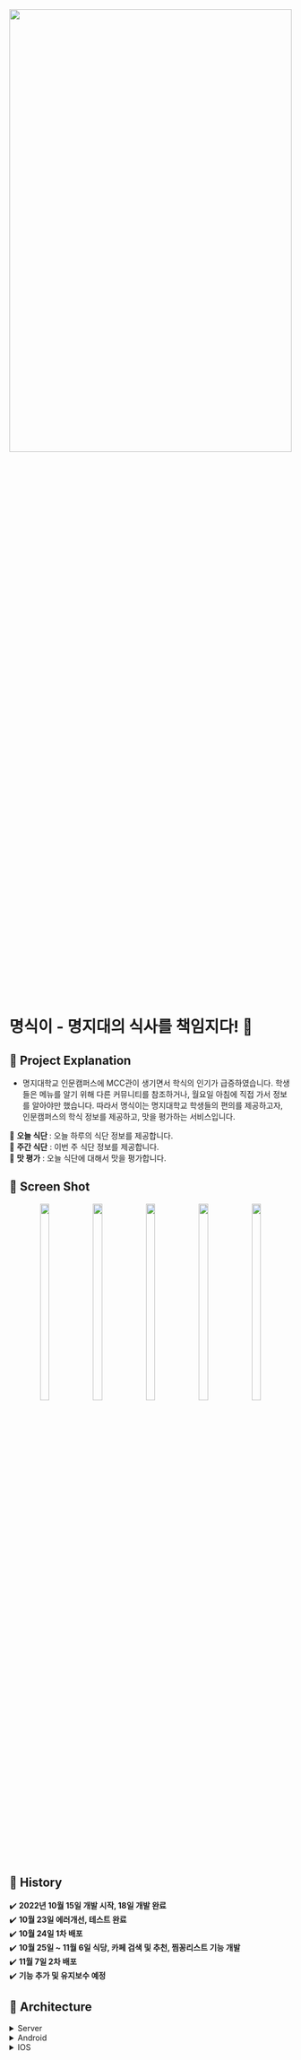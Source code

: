 <img width="100%" height="45%" src="https://user-images.githubusercontent.com/83231344/200801447-24d5ceee-171c-4287-979a-1553b5a78570.png">


# 명식이 - 명지대의 식사를 책임지다! 👀
## 📌 Project Explanation 
* 명지대학교 인문캠퍼스에 MCC관이 생기면서 학식의 인기가 급증하였습니다. 학생들은 메뉴를 알기 위해 다른 커뮤니티를 참조하거나, 월요일 아침에 직접 가서 정보를 알아야만 했습니다. 따라서 명식이는 명지대학교 학생들의 편의를 제공하고자, 인문캠퍼스의 학식 정보를 제공하고, 맛을 평가하는 서비스입니다.

:rice: <b>오늘 식단 </b>: 오늘 하루의 식단 정보를 제공합니다.<br>
:bento: <b>주간 식단</b> : 이번 주 식단 정보를 제공합니다.<br>
:ramen: <b>맛 평가</b> : 오늘 식단에 대해서 맛을 평가합니다.<br>

## 📌 Screen Shot
<p align="center">
<img src="https://user-images.githubusercontent.com/83231344/200797384-f4c5b57f-06e7-4c8b-95e7-3725db07f48c.png" width="18%" height="30%">
<img src="https://user-images.githubusercontent.com/83231344/200797690-a4277918-8f4f-4061-92a8-0bf5383b2433.png" width="18%" height="30%">
<img src="https://user-images.githubusercontent.com/83231344/200797713-c26f45df-8944-4de3-b174-8fa09e16f2e6.png" width="18%" height="30%">
<img src="https://user-images.githubusercontent.com/83231344/200797734-93456f9c-7331-40d0-9684-6540123c56f2.png" width="18%" height="30%">
<img src="https://user-images.githubusercontent.com/83231344/200797788-a01b6b77-0125-41de-98b0-64dfe9f95c4f.png" width="18%" height="30%">
</p>



## 📌 History

✔️ <b>2022년 10월 15일 개발 시작, 18일 개발 완료</b><br>
✔️ <b>10월 23일 에러개선, 테스트 완료</b><br>
✔️ <b>10월 24일 1차 배포</b><br>
✔️ <b>10월 25일 ~ 11월 6일 식당, 카페 검색 및 추천, 찜꽁리스트 기능 개발</b><br>
✔️ <b>11월 7일 2차 배포</b><br>
✔️ <b>기능 추가 및 유지보수 예정</b><br>

## 📌 Architecture
<details>
  <summary>Server</summary>
  CICD
  <img width="100%" height="45%" src="https://user-images.githubusercontent.com/53048655/201082000-34ff9e03-28ab-4b1f-bfc0-171c15e1133f.png">
</details>

<details>
  <summary>Android</summary>
  
## 기술 스택(Tech Skill)
 | Category                                                   | Stack                                                   |
| ------------------------------------------------------------ | ------------------------------------------------------- |
| <span style='background-color : #fff5b1'>Architecture</span> | MVVM        |
| Android Jetpack|  ViewModel, LiveData, Navigation, Room, Paging, View Binding |
| Dependency Injection| Dagger Hilt       |
| Networking | Retrofit2, OkHttp3           |
| Asynchronous                 | Coroutine |
| Local DB                 | Room, DataStore |
</details>

<details>
  <summary>IOS</summary>
 </details>

